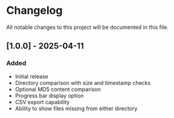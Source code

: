 # Changelog

All notable changes to this project will be documented in this file.

## [1.0.0] - 2025-04-11

### Added
- Initial release
- Directory comparison with size and timestamp checks
- Optional MD5 content comparison
- Progress bar display option
- CSV export capability
- Ability to show files missing from either directory